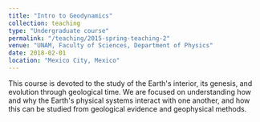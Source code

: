```yaml
---
title: "Intro to Geodynamics"
collection: teaching
type: "Undergraduate course"
permalink: "/teaching/2015-spring-teaching-2"
venue: "UNAM, Faculty of Sciences, Department of Physics"
date: 2018-02-01
location: "Mexico City, Mexico"
---
```


This course is devoted to the study of the Earth's interior, its genesis, and evolution through geological time. We are focused on understanding how and why the Earth's physical systems interact with one another, and how this can be studied from geological evidence and geophysical methods.

<!-- Heading 1 -->
<!-- ====== -->

<!-- Heading 2 -->
<!-- ====== -->

<!-- Heading 3 -->
<!-- ====== -->

